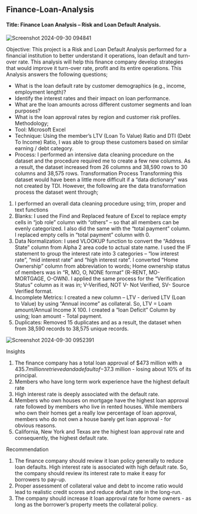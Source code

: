 ## Finance-Loan-Analysis

#### Title: Finance Loan Analysis – Risk and Loan Default Analysis.
![Screenshot 2024-09-30 094841](https://github.com/user-attachments/assets/1d0fe54b-9959-4701-9f02-75352bf3a0d8/image.png)

Objective: This project is a Risk and Loan Default Analysis performed for a financial institution to better understand it operations, loan default and turn-over rate. This analysis will help this finance company develop strategies that would improve it turn-over rate, profit and its entire operations.
This Analysis answers the following questions; 
- What is the loan default rate by customer demographics (e.g., income, employment length)?
- Identify the interest rates and their impact on loan performance. 
- What are the loan amounts across different customer segments and loan purposes?
- What is the loan approval rates by region and customer risk profiles.
Methodology;
-	Tool: Microsoft Excel
-	Technique: Using the member’s LTV (Loan To Value) Ratio and DTI (Debt To Income) Ratio, I was able to group these customers based on similar earning / debt category.
-	Process: I performed an intensive data cleaning procedure on the dataset and the procedure required me to create a few new columns. As a result, the dataset increased from 26 columns and 38,590 rows to 30 columns and 38,575 rows.
Transformation Process
Transforming this dataset would have been a little more difficult if a “data dictionary” was not created by TDI. However, the following are the data transformation process the dataset went through;
1.	I performed an overall data cleaning procedure using; trim, proper and text functions
2.	Blanks: I used the Find and Replaced feature of Excel to replace empty cells in “job role” column with “others” – so that all members can be evenly categorized. I also did the same with the “total payment” column. I replaced empty cells in “total payment” column with 0.
3.	Data Normalization: I used VLOOKUP function to convert the “Address State” column from Alpha 2 area code to actual state name. I used the IF statement to group the interest rate into 3 categories – “low interest rate”, “mid interest rate” and “high interest rate”. I converted “Home Ownership” column from abbreviation to words; Home ownership status of members was in “R, MO, O, NONE format” (R-RENT, MO- MORTGAGE, O-OWN). I applied the same process for the “Verification Status” column as it was in; V-Verified, NOT V- Not Verified, SV- Source Verified format.
4.	Incomplete Metrics: I created a new column – LTV - derived LTV (Loan to Value) by using “Annual income” as collateral. So, LTV = Loam amount/Annual Income X 100. I created a “loan Deficit” Column by using; loan amount - Total payment.
5.	Duplicates: Removed 15 duplicates and as a result, the dataset when from 38,590 records to 38,575 unique records.

![Screenshot 2024-09-30 0952391](https://github.com/user-attachments/assets/89f3ff8d-0093-4271-ba2e-db05d1c76c05)

Insights
1.	The finance company has a total loan approval of $473 million with a $435.7 million retrieved and a default of -$37.3 million - losing about 10% of its principal. 
2.	Members who have long term work experience have the highest default rate
3.	High interest rate is deeply associated with the default rate.
4.	Members who own houses on mortgage have the highest loan approval rate followed by members who live in rented houses. While members who own their homes get a really low percentage of loan approval, members who do not own a house barely get loan approval - for obvious reasons.
5.	California, New York and Texas are the highest loan approval rate and consequently, the highest default rate.

Recommendation 
1.	The finance company should review it loan policy generally to reduce loan defaults. High interest rate is associated with high default rate. So, the company should review its interest rate to make it easy for borrowers to pay-up.
2.	Proper assessment of collateral value and debt to income ratio would lead to realistic credit scores and reduce default rate in the long-run.
3.	The company should increase it loan approval rate for home owners - as long as the borrower’s property meets the collateral policy.
